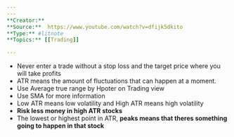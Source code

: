 ```yaml
---
---
**Creator:**
**Source:**  https://www.youtube.com/watch?v=dfijk5dkito
**Type:** #litnote 
**Topics:** [[Trading]]

---
```

- Never enter a trade without a stop loss and the target price where you will take profits
- ATR means the amount of fluctuations that can happen at a moment.
- Use Average true range by Hpoter on Trading view
- Use SMA for more information
- Low ATR means low volatility and High ATR means high volatility
- **Risk less money in high ATR stocks**
- The lowest or highest point in ATR, **peaks means that theres something going to happen in that stock**
